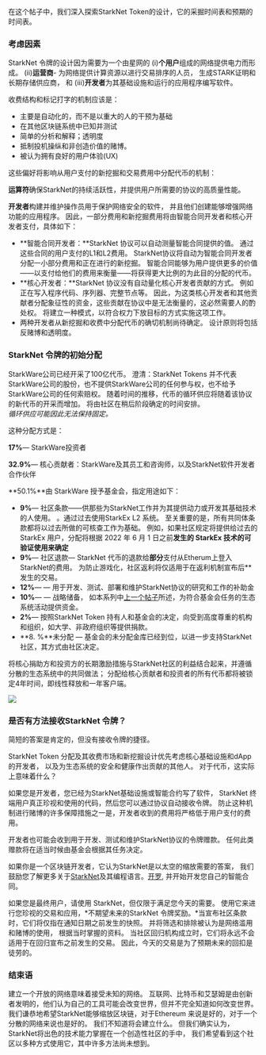 在这个帖子中，我们深入探索StarkNet Token的设计，它的采掘时间表和预期的时间表。

### 考虑因素

StarkNet 令牌的设计因为需要为一个由星网的 (i)**个用户**组成的网络提供电力而形成。 (ii)**运营商**- 为网络提供计算资源以进行交易排序的人员， 生成STARK证明和长期存储供应商， 和 (iii)**开发者**为其基础设施和运行的应用程序编写软件。

收费结构和标记打字的机制应该是：

* 主要是自动化的，而不是以重大的人的干预为基础
* 在其他区块链系统中已知并测试
* 简单的分析和解释；透明度
* 抵制投机操纵和非创造价值的赌博。
* 被认为拥有良好的用户体验(UX)

这些偏好将影响从用户支付的新挖掘和交易费用中分配代币的机制：

**运算符**确保StarkNet的持续活跃性，并提供用户所需要的协议的高质量性能。

**开发者**构建并维护操作员用于保护网络安全的软件， 并且他们创建能够增强网络功能的应用程序。 因此，一部分费用和新挖掘费用将由智能合同开发者和核心开发者支付，具体如下：

* **智能合同开发者：**StarkNet 协议可以自动测量智能合同提供的值。 通过这些合同的用户支付的L1和L2费用。 StarkNet协议将自动为智能合同开发者分配一小部分费用和正在进行的新挖掘。 智能合同能够为用户提供更多的价值——以支付给他们的费用来衡量——将获得更大比例的为此目的分配的代币。
* **核心开发者：**StarkNet 协议没有自动量化核心开发者贡献的方式。 例如正在写入程序代码、序列器、完整节点等。 因此，为这类核心开发者和其他贡献者分配象征性的资金，这些贡献在协议中是无法衡量的，这必然需要人的酌处权。 将建立一种模式，以符合权力下放目标的方式实施这项工作。
* 两种开发者从新挖掘和收费中分配代币的确切机制尚待确定。 设计原则将包括反赌博和透明度。

### StarkNet 令牌的初始分配

StarkWare公司已经开采了100亿代币。 澄清：StarkNet Tokens 并不代表StarkWare公司的股份，也不提供StarkWare公司的任何参与权，也不给予StarkWare公司的任何索赔权。 随着时间的推移，代币的循环供应将随着该协议的新代币的开采而增加。 将由社区在稍后阶段确定的时间安排。\
*循环供应可能因此无法保持固定。*

这种分配方式是：

**17%**— StarkWare投资者

**32.9%**— 核心贡献者：StarkWare及其员工和咨询师，以及StarkNet软件开发者合作伙伴

**50.1%**由 StarkWare 授予基金会，指定用途如下：

* **9%**— 社区条款——供那些为StarkNet工作并为其提供动力或开发其基础技术的人使用。 。通过过去使用StarkEx L2 系统。 至关重要的是，所有共同体条款都将以过去所做的可核查工作为基础。 例如，如果社区规定将提供给过去的 StarkEx 用户，分配将根据 2022 年 6 月 1 日之前**发生的 StarkEx 技术的可验证使用来确定**
* **9%**— 社区退款— StarkNet 代币的退款给**部分**支付从Etherum上登入StarkNet的费用。 为防止游戏化，社区返利将仅适用于在返利机制宣布</strong>后**发生的交易。</li>
* **12%**— — 用于开发、测试、部署和维护StarkNet协议的研究和工作的补助金
* **10%**— — 战略储备， 如本系列中[上一个帖子](https://medium.com/@starkware/part-2-a-decentralization-and-governance-proposal-for-starknet-23e335645778)所述，为符合基金会任务的生态系统活动提供资金。
* **2%**— 按照StarkNet Token 持有人和基金会的决定，向受到高度尊重的机构和组织，如大学、非政府组织等提供捐款。
* **8. %**未分配 — 基金会的未分配金库已经到位，以进一步支持StarkNet社区，其方式由社区决定。</ul>

将核心捐助方和投资方的长期激励措施与StarkNet社区的利益结合起来，并遵循分散的生态系统中的共同做法； 分配给核心贡献者和投资者的所有代币都将被锁定4年时间，即线性释放和一年客户端。

![](/assets/1_qcosthgskfd-q6bn3yzghq-1.png)

### 是否有方法接收StarkNet 令牌？

简短的答案是肯定的，但没有接收令牌的捷径。

StarkNet Token 分配及其收费市场和新挖掘设计优先考虑核心基础设施和dApp的开发者， 以及为生态系统的安全和健康作出贡献的其他人。 对于代币，这实际上意味着什么？

如果您是开发者，您已经为StarkNet基础设施或智能合约写了软件， StarkNet 终端用户真正珍视和使用的代码，然后您可以通过协议自动接收令牌。 防止这种机制进行赌博的许多保障措施之一是，开发者收到的费用将严格低于用户支付的费用。

开发者也可能会收到用于开发、测试和维护StarkNet协议的令牌赠款。 任何此类赠款将在适当时候由基金会根据其任务决定。

如果你是一个区块链开发者，它认为StarkNet是以太空的缩放需要的答案， 我们鼓励您了解更多关于[StarkNet](https://starknet.io/)及其编程语言。[开罗](https://www.cairo-lang.org/), 并开始开发您自己的智能合同。

如果您是最终用户，请使用 StarkNet，但仅限于满足您今天的需要。 使用它来进行您珍视的交易和应用，*不期望未来的StarkNet 令牌奖励。*当宣布社区条款时，它们将仅指在通知日期之前发生的快照。 并将筛选和排除被认为是网络滥用和赌博的使用， 根据当时掌握的资料。 当社区回归机构成立时，它们将永远不会适用于在回归宣布之前发生的交易。 因此，今天的交易是为了预期未来的回扣是徒劳的。

### 结束语

建立一个开放的网络意味着接受未知的网络。 互联网、比特币和艾瑟姆是由创新者发明的，他们认为自己的工具可能会改变世界，但并不完全知道如何改变世界。 我们谦恭地希望StarkNet能够缩放区块链，对于Ethereum 来说是好的，对于一个分散的网络来说也是好的。 我们不知道将会建立什么。 但我们确实认为，StarkNet将出色的技术能力掌握在一个创造性社区的手中， 我们希望看到这个社区以多种方式使用它，其中许多方法尚未想到。